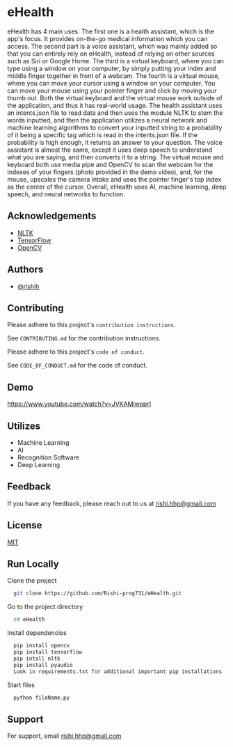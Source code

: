 # eHealth

eHealth has 4 main uses. The first one is a health assistant, which is the app's focus. It provides on-the-go medical information which you can access. The second part is a voice assistant, which was mainly added so that you can entirely rely on eHealth, instead of relying on other sources such as Siri or Google Home. The third is a virtual keyboard, where you can type using a window on your computer, by simply putting your index and middle finger together in front of a webcam. The fourth is a virtual mouse, where you can move your cursor using a window on your computer. You can move your mouse using your pointer finger and click by moving your thumb out. Both the virtual keyboard and the virtual mouse work outside of the application, and thus it has real-world usage. The health assistant uses an intents.json file to read data and then uses the module NLTK to stem the words inputted, and then the application utilizes a neural network and machine learning algorithms to convert your inputted string to a probability of it being a specific tag which is read in the intents.json file. If the probability is high enough, it returns an answer to your question. The voice assistant is almost the same, except it uses deep speech to understand what you are saying, and then converts it to a string. The virtual mouse and keyboard both use media pipe and OpenCV to scan the webcam for the indexes of your fingers (photo provided in the demo video), and, for the mouse, upscales the camera intake and uses the pointer finger's top index as the center of the cursor. Overall, eHealth uses AI, machine learning, deep speech, and neural networks to function.  


## Acknowledgements

 - [NLTK](https://github.com/nltk/nltk)
 - [TensorFlow](https://github.com/tensorflow/tensorflow)
 - [OpenCV](https://github.com/opencv/opencv)


## Authors

- [@rishih](https://www.github.com/Rishi-prog731)


## Contributing

Please adhere to this project's `contribution instructions`.

See `CONTRIBUTING.md` for the contribution instructions.

Please adhere to this project's `code of conduct`.

See `CODE_OF_CONDUCT.md` for the code of conduct.

## Demo

https://www.youtube.com/watch?v=JVKAMiwoprI  


## Utilizes

- Machine Learning
- AI
- Recognition Software
- Deep Learning


## Feedback

If you have any feedback, please reach out to us at rishi.hhp@gmail.com


## License

[MIT](https://choosealicense.com/licenses/mit/)


## Run Locally

Clone the project

```bash
  git clone https://github.com/Rishi-prog731/eHealth.git
```

Go to the project directory

```bash
  cd eHealth
```

Install dependencies

```bash
  pip install opencv
  pip install tensorflow
  pip intall nltk
  pip install pyaudio 
  Look in requirements.txt for additional important pip installations
```

Start files

```bash
  python fileName.py
```


## Support

For support, email rishi.hhp@gmail.com

